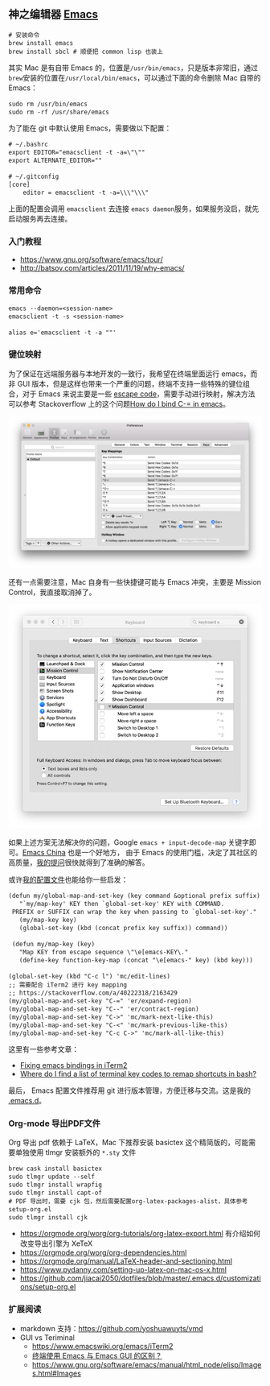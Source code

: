 ## 神之编辑器 [Emacs](https://www.emacswiki.org/emacs?interface=en)

```
# 安装命令
brew install emacs
brew install sbcl # 顺便把 common lisp 也装上
```
其实 Mac 是有自带 Emacs 的，位置是`/usr/bin/emacs`，只是版本非常旧，通过`brew`安装的位置在`/usr/local/bin/emacs`，可以通过下面的命令删除 Mac 自带的 Emacs：
```
sudo rm /usr/bin/emacs
sudo rm -rf /usr/share/emacs
```
为了能在 git 中默认使用 Emacs，需要做以下配置：
```
# ~/.bashrc
export EDITOR="emacsclient -t -a=\"\""
export ALTERNATE_EDITOR=""

# ~/.gitconfig
[core]
    editor = emacsclient -t -a=\\\"\\\"
```
上面的配置会调用 `emacsclient` 去连接 `emacs daemon`服务，如果服务没启，就先启动服务再去连接。

### 入门教程

- https://www.gnu.org/software/emacs/tour/
- http://batsov.com/articles/2011/11/19/why-emacs/

### 常用命令

```
emacs --daemon=<session-name>
emacsclient -t -s <session-name>

alias e='emacsclient -t -a ""'
```

### 键位映射

为了保证在远端服务器与本地开发的一致行，我希望在终端里面运行 emacs，而非 GUI 版本，但是这样也带来一个严重的问题，终端不支持一些特殊的键位组合，对于 Emacs 来说主要是一些 [escape code](https://en.wikipedia.org/wiki/ANSI_escape_code)，需要手动进行映射，解决方法可以参考 Stackoverflow 上的这个问题[How do I bind C-= in emacs](https://stackoverflow.com/a/40222318/2163429)。

![iTerm2 键位映射](/images/iterm2_key_mapping.png)

还有一点需要注意，Mac 自身有一些快捷键可能与 Emacs 冲突，主要是 Mission Control，我直接取消掉了。

![关闭 Mission Control](/images/mac_mission_control.png)

如果上述方案无法解决你的问题，Google `emacs + input-decode-map` 关键字即可。[Emacs China](https://emacs-china.org/) 也是一个好地方， 由于 Emacs 的使用门槛，决定了其社区的高质量，[我的提问](https://emacs-china.org/t/topic/4829/2)很快就得到了准确的解答。

或许[我的配置文件](https://github.com/jiacai2050/dotfiles/blob/9b001845964d16335e40b57f36499237d566f6db/.emacs.d/customizations/editing.el#L105-L122)也能给你一些启发：
```
(defun my/global-map-and-set-key (key command &optional prefix suffix)
   "`my/map-key' KEY then `global-set-key' KEY with COMMAND.
 PREFIX or SUFFIX can wrap the key when passing to `global-set-key'."
   (my/map-key key)
   (global-set-key (kbd (concat prefix key suffix)) command))

 (defun my/map-key (key)
   "Map KEY from escape sequence \"\e[emacs-KEY\."
   (define-key function-key-map (concat "\e[emacs-" key) (kbd key)))

(global-set-key (kbd "C-c l") 'mc/edit-lines)
;; 需要配合 iTerm2 进行 key mapping
;; https://stackoverflow.com/a/40222318/2163429
(my/global-map-and-set-key "C-=" 'er/expand-region)
(my/global-map-and-set-key "C--" 'er/contract-region)
(my/global-map-and-set-key "C->" 'mc/mark-next-like-this)
(my/global-map-and-set-key "C-<" 'mc/mark-previous-like-this)
(my/global-map-and-set-key "C-c C->" 'mc/mark-all-like-this)
```
这里有一些参考文章：
- [Fixing emacs bindings in iTerm2](http://webframp.com/emacs/2013/02/22/fixing-emacs-bindings-on-the-in-iterm2/)
- [Where do I find a list of terminal key codes to remap shortcuts in bash?](https://unix.stackexchange.com/a/76591/101540)

最后， Emacs 配置文件推荐用 git 进行版本管理，方便迁移与交流。这是我的 [.emacs.d](https://github.com/jiacai2050/dotfiles/tree/master/.emacs.d)。

### Org-mode 导出PDF文件

Org 导出 pdf 依赖于 LaTeX，Mac 下推荐安装 basictex 这个精简版的，可能需要单独使用 tlmgr 安装额外的 `*.sty` 文件
```
brew cask install basictex
sudo tlmgr update --self
sudo tlmgr install wrapfig
sudo tlmgr install capt-of
# PDF 导出时，需要 cjk 包，然后需要配置org-latex-packages-alist，具体参考 setup-org.el
sudo tlmgr install cjk
```
- https://orgmode.org/worg/org-tutorials/org-latex-export.html 有介绍如何改变导出引擎为 XeTeX
- https://orgmode.org/worg/org-dependencies.html
- https://orgmode.org/manual/LaTeX-header-and-sectioning.html
- https://www.pydanny.com/setting-up-latex-on-mac-os-x.html
- https://github.com/jiacai2050/dotfiles/blob/master/.emacs.d/customizations/setup-org.el

### 扩展阅读
- markdown 支持：https://github.com/yoshuawuyts/vmd
- GUI vs Teriminal
  - https://www.emacswiki.org/emacs/iTerm2
  - [终端使用 Emacs 与 Emacs GUI 的区别？](https://emacs-china.org/t/emacs-emacs-gui/222)
  - https://www.gnu.org/software/emacs/manual/html_node/elisp/Images.html#Images
